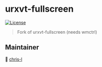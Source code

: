 # urxvt-fullscreen
[![License](https://img.shields.io/aur/license/urxvt-fullscreen?style=for-the-badge)](https://github.com/fnogcps/urxvt-fullscreen/blob/master/LICENSE)

> Fork of urxvt-fullscreen (needs wmctrl)

## Maintainer
👤 [chris-l]( https://github.com/chris-l )
